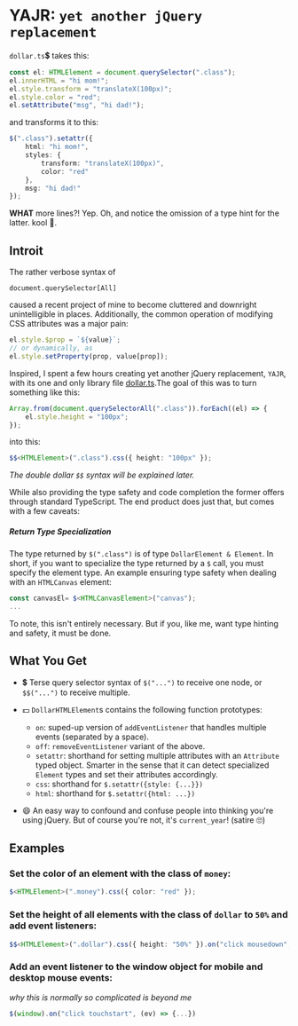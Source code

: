 # YAJR: `yet another jQuery replacement`

`dollar.ts`💲 takes this:

```ts
const el: HTMLElement = document.querySelector(".class");
el.innerHTML = "hi mom!";
el.style.transform = "translateX(100px)";
el.style.color = "red";
el.setAttribute("msg", "hi dad!");
```

and transforms it to this:

```ts
$(".class").setattr({
    html: "hi mom!",
    styles: {
        transform: "translateX(100px)",
        color: "red"
    },
    msg: "hi dad!"
});
```

**WHAT** more lines?! Yep. Oh, and notice the omission of a type hint for the latter. kool 🧊.

## Introit

The rather verbose syntax of

    document.querySelector[All]

caused a recent project of mine to become cluttered and downright unintelligible in places. Additionally, the common operation of modifying CSS attributes was a major pain:

```ts
el.style.$prop = `${value}`;
// or dynamically, as
el.style.setProperty(prop, value[prop]);
```

Inspired, I spent a few hours creating yet another jQuery replacement, `YAJR`, with its one and only library file [dollar.ts](src/dollar.ts).The goal of this was to turn something like this:

```ts
Array.from(document.querySelectorAll(".class")).forEach((el) => {
    el.style.height = "100px";
});
```

into this:

```ts
$$<HTMLElement>(".class").css({ height: "100px" });
```

_The double dollar `$$` syntax will be explained later._

While also providing the type safety and code completion the former offers through standard TypeScript. The end product does just that, but comes with a few caveats:

##### Return Type Specialization

The type returned by `$(".class")` is of type `DollarElement & Element`. In short, if you want to specialize the type returned by a `$` call, you must specify the element type. An example ensuring type safety when dealing with an `HTMLCanvas` element:

```ts
const canvasEl= $<HTMLCanvasElement>("canvas");
...
```

To note, this isn't entirely necessary. But if you, like me, want type hinting and safety, it must be done.

## What You Get

-   💲 Terse query selector syntax of `$("...")` to receive one node, or `$$("...")` to receive multiple.

-   💵 `DollarHTMLElement`s contains the following function prototypes:

    -   `on`: suped-up version of `addEventListener` that handles multiple events (separated by a space).
    -   `off`: `removeEventListener` variant of the above.
    -   `setattr`: shorthand for setting multiple attributes with an `Attribute` typed object. Smarter in the sense that it can detect specialized `Element` types and set their attributes accordingly.
    -   `css`: shorthand for `$.setattr({style: {...}})`
    -   `html`: shorthand for `$.setattr({html: ...})`

-   😄 An easy way to confound and confuse people into thinking you're using jQuery. But of course you're not, it's `current_year`! (satire 🙄)

## Examples

### Set the color of an element with the class of `money`:

```ts
$<HTMLElement>(".money").css({ color: "red" });
```

### Set the height of all elements with the class of `dollar` to `50%` and add event listeners:

```ts
$$<HTMLElement>(".dollar").css({ height: "50%" }).on("click mousedown", (ev) => {...});
```

### Add an event listener to the window object for mobile and desktop mouse events:

_why this is normally so complicated is beyond me_

```ts
$(window).on("click touchstart", (ev) => {...})
```



